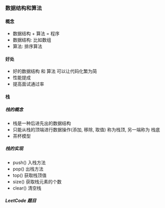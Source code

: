 ### 数据结构和算法

#### 概念
- 数据结构 + 算法 = 程序
- 数据结构: 比如数组
- 算法: 排序算法

#### 好处
- 好的数据结构 和 算法 可以让代码化繁为简
- 性能提成
- 提高面试通过率

#### 栈

##### 栈的概念
- 栈是一种后进先出的数据结构
- 只能从栈的顶端进行数据操作(添加, 移除, 取值) 称为栈顶, 另一端称为 栈底
- 茶杯模型
##### 栈的实现
- push() 入栈方法
- pop() 出栈方法
- top() 获取栈顶值
- size() 获取栈元素的个数
- clear() 清空栈



##### LeetCode 题目
